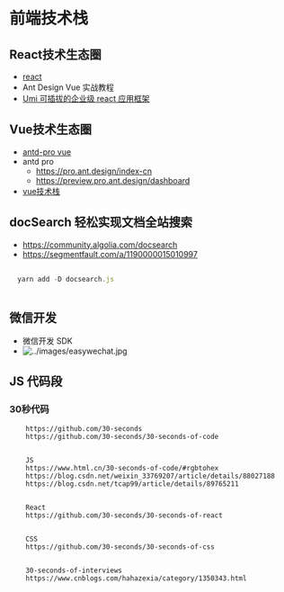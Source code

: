 # 前端技术栈


## React技术生态圈
* [react](https://zh-hans.reactjs.org)
* Ant Design Vue 实战教程
* [Umi 可插拔的企业级 react 应用框架](https://umijs.org/zh/guide)

 
## Vue技术生态圈
* [antd-pro vue](https://pro.loacg.com)
* antd pro
	* https://pro.ant.design/index-cn
  * https://preview.pro.ant.design/dashboard
* [vue技术栈](https://www.jianshu.com/p/7187f85a304d)
	
  
## docSearch 轻松实现文档全站搜索
* https://community.algolia.com/docsearch
* https://segmentfault.com/a/1190000015010997
```jsx
  
  yarn add -D docsearch.js
    
```
	


## 微信开发
* 微信开发 SDK
* ![../images/easywechat.jpg](https://www.easywechat.com)
  
## JS 代码段

### 30秒代码
```
	https://github.com/30-seconds
	https://github.com/30-seconds/30-seconds-of-code


	JS
	https://www.html.cn/30-seconds-of-code/#rgbtohex
	https://blog.csdn.net/weixin_33769207/article/details/88027188
	https://blog.csdn.net/tcap99/article/details/89765211


	React
	https://github.com/30-seconds/30-seconds-of-react


	CSS
	https://github.com/30-seconds/30-seconds-of-css


	30-seconds-of-interviews
	https://www.cnblogs.com/hahazexia/category/1350343.html

```
